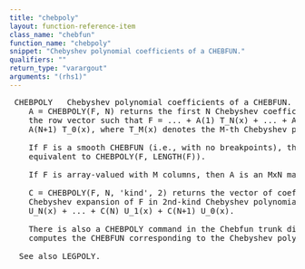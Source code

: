 ```yaml
---
title: "chebpoly"
layout: function-reference-item
class_name: "chebfun"
function_name: "chebpoly"
snippet: "Chebyshev polynomial coefficients of a CHEBFUN."
qualifiers: ""
return_type: "varargout"
arguments: "(rhs1)"
---
```


<pre class="help-text"> CHEBPOLY   Chebyshev polynomial coefficients of a CHEBFUN.
    A = CHEBPOLY(F, N) returns the first N Chebyshev coefficients of F, i.e.,
    the row vector such that F = ... + A(1) T_N(x) + ... + A(N) T_1(x) +
    A(N+1) T_0(x), where T_M(x) denotes the M-th Chebyshev polynomial.
 
    If F is a smooth CHEBFUN (i.e., with no breakpoints), then CHEBPOLY(F) is
    equivalent to CHEBPOLY(F, LENGTH(F)).
  
    If F is array-valued with M columns, then A is an MxN matrix.
 
    C = CHEBPOLY(F, N, 'kind', 2) returns the vector of coefficients for the
    Chebyshev expansion of F in 2nd-kind Chebyshev polynomials F = ... + C(1)
    U_N(x) + ... + C(N) U_1(x) + C(N+1) U_0(x).
 
    There is also a CHEBPOLY command in the Chebfun trunk directory, which
    computes the CHEBFUN corresponding to the Chebyshev polynomial T_M(x).
 
  See also LEGPOLY.
</pre>